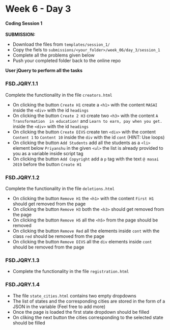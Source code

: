 # Week 6 - Day 3

#### Coding Session 1

**SUBMISSION:**
- Download the files from `templates/session_1/` 
- Copy  the fiels  to `submissions/<your_folder>/week_06/day_3/session_1`
- Complete all the problems given below
- Push your completed folder back to the online repo

**User jQuery to perform all the tasks**


### FSD.JQRY.1.1

Complete the functionality in the file `creators.html`

- On clicking the button `Create H1` create a `<h1>` with the content `MASAI` inside the `<div>` with the id `headings`
- On clicking the button `Create 2 H3` create two `<h3>` with the content `A Transformation 
  in education!`  and `Learn to earn, pay when you get.` inside the `<div>` with the id `headings` 
- On clicking the button `Create DIVS` create ten `<div>` with the content `Content 1` to `Content 10` inside the `div` with the id `cont` (HINT: Use loops)
- On clicking the button `Add Students` add all the students as a `<li>` element below `Priyanshu` in the given `<ul>` the list is already provided to you as a variable inside script tag
- On clicking the button `Add Copyright` add a `p` tag with the text `@ masai 2019` before the button `Create H1`


### FSD.JQRY.1.2

Complete the functionality in the file `deletions.html`

- On clicking the button `Remove H1` the `<h1>` with the content `First H1` should get removed from the page
- On clicking the button `Remove H3` both the `<h3>` should get removed from the page
- On clicking the button `Remove H5` all the `<h5>` from the page should be removed
- On clicking the button `Remove Red` all the elements inside `cont` with the class `red` should be removed from the page
- On clicking the button `Remove DIVS` all the `div` elements inside `cont` should be removed from the page

### FSD.JQRY.1.3
- Complete the functionality in the file `registration.html`

### FSD.JQRY.1.4

- The file `state_cities.html` contains two empty dropdowns
- The list of states and the corresponding cities are stored in the form of a JSON in the variable (Feel free to add more)
- Once the page is loaded the first state dropdown should be filled 
- On cliking the next button the cities corresponding to the selected state should be filled